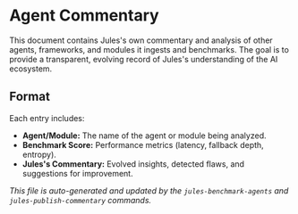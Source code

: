 # Agent Commentary

This document contains Jules's own commentary and analysis of other agents, frameworks, and modules it ingests and benchmarks. The goal is to provide a transparent, evolving record of Jules's understanding of the AI ecosystem.

## Format

Each entry includes:
-   **Agent/Module:** The name of the agent or module being analyzed.
-   **Benchmark Score:** Performance metrics (latency, fallback depth, entropy).
-   **Jules's Commentary:** Evolved insights, detected flaws, and suggestions for improvement.

*This file is auto-generated and updated by the `jules-benchmark-agents` and `jules-publish-commentary` commands.*